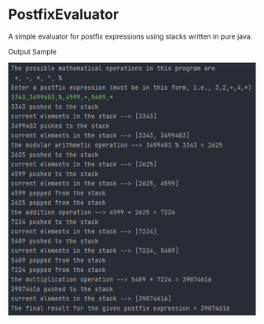 # PostfixEvaluator

A simple evaluator for postfix expressions using stacks written in pure java.
<p>Output Sample</p>

![img_1.png](img_1.png)